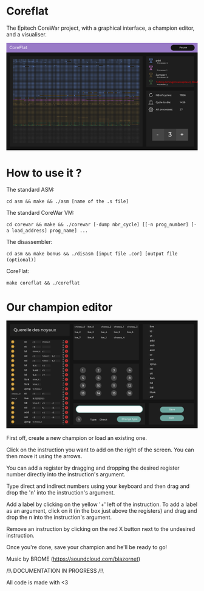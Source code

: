 # Coreflat
The Epitech CoreWar project, with a graphical interface, a champion editor, and a visualiser.

![alt text](https://github.com/tristanblt/Coreflat/blob/master/bonus/assets/imgs/screen1.png)

# How to use it ?

The standard ASM:

```
cd asm && make && ./asm [name of the .s file]
```

The standard CoreWar VM:

```
cd corewar && make && ./corewar [-dump nbr_cycle] [[-n prog_number] [-a load_address] prog_name] ...
```

The disassembler:

```
cd asm && make bonus && ./disasm [input file .cor] [output file (optional)]
```

CoreFlat:

```
make coreflat && ./coreflat
```

# Our champion editor

![alt text](https://github.com/tristanblt/Coreflat/blob/master/bonus/assets/imgs/screen2.png)

First off, create a new champion or load an existing one.

Click on the instruction you want to add on the right of the screen.
You can then move it using the arrows.

You can add a register by dragging and dropping the desired register number directly into the instruction's argument.

Type direct and indirect numbers using your keyboard and then drag and drop the 'n' into the instruction's argument.

Add a label by clicking on the yellow '+' left of the instruction.
To add a label as an argument, click on it (in the box just above the registers) and drag and drop the n into the instruction's argument.

Remove an instruction by clicking on the red X button next to the undesired instruction.

Once you're done, save your champion and he'll be ready to go!

Music by BROME (https://soundcloud.com/blazornet)


/!\ DOCUMENTATION IN PROGRESS /!\

All code is made with <3
